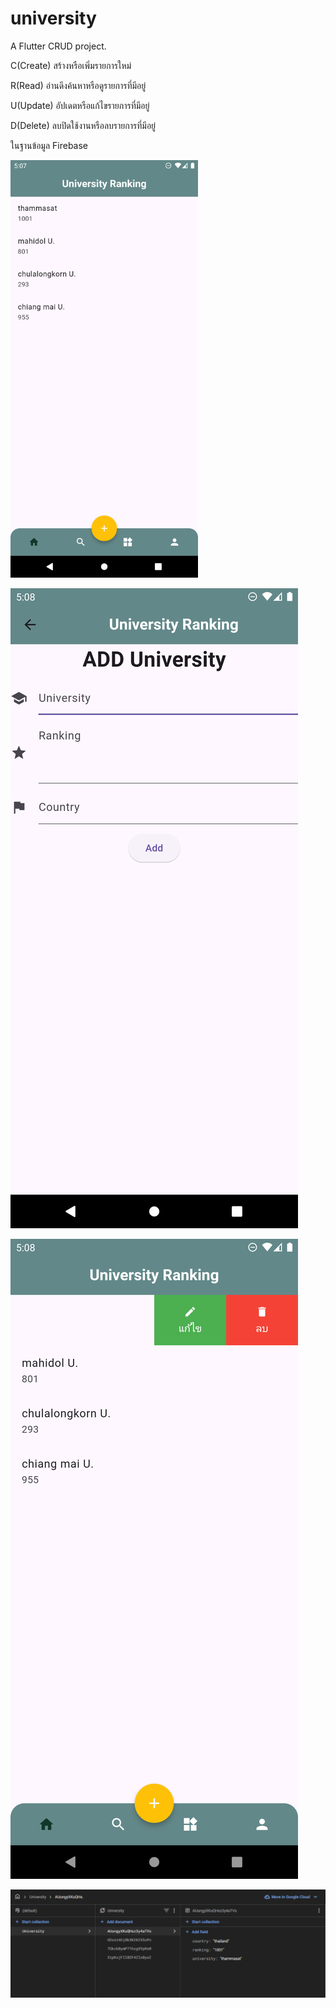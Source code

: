 # university

A  Flutter CRUD project.

C(Create) สร้างหรือเพิ่มรายการใหม่

R(Read) อ่านดึงค้นหาหรือดูรายการที่มีอยู่

U(Update) อัปเดตหรือแก้ไขรายการที่มีอยู่

D(Delete) ลบปิดใช้งานหรือลบรายการที่มีอยู่

ในฐานข้อมูล Firebase

<img src="images/1.png" alt="2" width="300">

![2](images/2.png)

![3](images/3.png)

![4](images/4.png)



